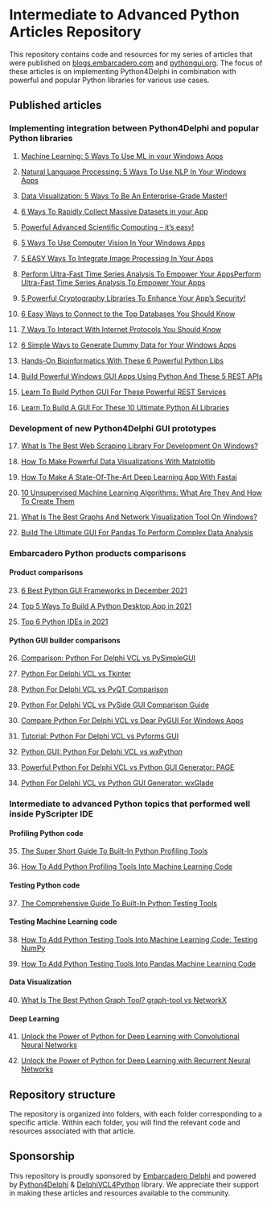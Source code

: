 # Intermediate to Advanced Python Articles Repository
This repository contains code and resources for my series of articles that were published on [blogs.embarcadero.com](https://blogs.embarcadero.com/author/hmazizul/) and [pythongui.org](https://pythongui.org/author/hmazizul/). The focus of these articles is on implementing Python4Delphi in combination with powerful and popular Python libraries for various use cases.
<p>
<h2>Published articles</h2>
<h3>Implementing integration between Python4Delphi and popular Python libraries</h3>

01. [Machine Learning: 5 Ways To Use ML in your Windows Apps](https://blogs.embarcadero.com/machine-learning-5-ways-to-use-ml-in-your-windows-apps/)

02. [Natural Language Processing: 5 Ways To Use NLP In Your Windows Apps](https://blogs.embarcadero.com/natural-language-processing-5-ways-to-use-nlp-in-your-windows-apps/)

03. [Data Visualization: 5 Ways To Be An Enterprise-Grade Master!](https://blogs.embarcadero.com/data-visualization-5-ways-to-be-an-enterprise-grade-master/) 

04. [6 Ways To Rapidly Collect Massive Datasets in your App](https://blogs.embarcadero.com/web-scraping-6-ways-to-rapidly-collect-massive-datasets-in-your-windows-apps/)

05. [Powerful Advanced Scientific Computing – it’s easy!](https://blogs.embarcadero.com/6-ways-to-integrate-advanced-scientific-computing-in-your-apps/)

06. [5 Ways To Use Computer Vision In Your Windows Apps](https://blogs.embarcadero.com/5-ways-to-use-computer-vision-in-your-windows-apps/)

07. [5 EASY Ways To Integrate Image Processing In Your Apps](https://blogs.embarcadero.com/5-easy-ways-to-integrate-image-processing-in-your-apps/) 

08. [Perform Ultra-Fast Time Series Analysis To Empower Your AppsPerform Ultra-Fast Time Series Analysis To Empower Your Apps](https://blogs.embarcadero.com/perform-ultra-fast-time-series-analysis-to-empower-your-apps/)

09. [5 Powerful Cryptography Libraries To Enhance Your App’s Security!](https://blogs.embarcadero.com/5-powerful-cryptography-libraries-to-enhance-your-apps-security/)

10. [6 Easy Ways to Connect to the Top Databases You Should Know](https://blogs.embarcadero.com/6-easy-ways-to-connect-to-the-top-databases-you-should-know/)

11. [7 Ways To Interact With Internet Protocols You Should Know](https://blogs.embarcadero.com/7-ways-to-interact-with-internet-protocols-you-should-know/)

12. [6 Simple Ways to Generate Dummy Data for Your Windows Apps](https://blogs.embarcadero.com/6-simple-ways-to-generate-dummy-data-for-your-windows-apps/)
  
13. [Hands-On Bioinformatics With These 6 Powerful Python Libs](https://pythongui.org/hands-on-bioinformatics-with-these-6-powerful-python-libs/)
  
14. [Build Powerful Windows GUI Apps Using Python And These 5 REST APIs](https://pythongui.org/build-powerful-windows-gui-apps-using-python-and-these-5-rest-apis/)
  
15. [Learn To Build Python GUI For These Powerful REST Services](https://pythongui.org/learn-to-build-python-gui-for-these-powerful-rest-services/)

16. [Learn To Build A GUI For These 10 Ultimate Python AI Libraries](https://pythongui.org/learn-to-build-a-gui-for-these-10-ultimate-python-ai-libraries/) 

<h3>Development of new Python4Delphi GUI prototypes</h3>
  
17. [What Is The Best Web Scraping Library For Development On Windows?](https://blogs.embarcadero.com/what-is-the-best-web-scraping-library-for-development-on-windows/)

18. [How To Make Powerful Data Visualizations With Matplotlib](https://blogs.embarcadero.com/how-to-make-powerful-data-visualizations-with-matplotlib/)

19. [How To Make A State-Of-The-Art Deep Learning App With Fastai](https://blogs.embarcadero.com/how-to-make-a-state-of-the-art-deep-learning-app-with-fastai/)

20. [10 Unsupervised Machine Learning Algorithms: What Are They And How To Create Them](https://blogs.embarcadero.com/10-unsupervised-machine-learning-algorithms-what-are-they-and-how-to-create-them/)

21. [What Is The Best Graphs And Network Visualization Tool On Windows?](https://blogs.embarcadero.com/what-is-the-best-graphs-and-network-visualization-tool-on-windows/)

22. [Build The Ultimate GUI For Pandas To Perform Complex Data Analysis](https://blogs.embarcadero.com/ultimate-guide-for-building-gui-for-pandas-to-perform-complex-data-analysis/)

<h3>Embarcadero Python products comparisons</h3>
<h4>Product comparisons</h4>

23. [6 Best Python GUI Frameworks in December 2021](https://pythongui.org/6-best-python-gui-frameworks-in-2021/)

24. [Top 5 Ways To Build A Python Desktop App in 2021](https://pythongui.org/top-5-ways-to-build-a-python-desktop-app-in-2021/)

25. [Top 6 Python IDEs in 2021](https://pythongui.org/top-6-python-ides-in-2021/)

<h4>Python GUI builder comparisons</h4>

26. [Comparison: Python For Delphi VCL vs PySimpleGUI](https://pythongui.org/comparison-python-for-delphi-vcl-vs-pysimplegui/)

27. [Python For Delphi VCL vs Tkinter](https://pythongui.org/python-for-delphi-vcl-vs-tkinter/)

28. [Python For Delphi VCL vs PyQT Comparison](https://pythongui.org/python-for-delphi-vcl-vs-pyqt-comparison/)

29. [Python For Delphi VCL vs PySide GUI Comparison Guide](https://pythongui.org/python-for-delphi-vcl-vs-pyside-gui-comparison-guide/)

30. [Compare Python For Delphi VCL vs Dear PyGUI For Windows Apps](https://pythongui.org/compare-python-for-delphi-vcl-vs-dear-pygui-for-windows-apps/)

31. [Tutorial: Python For Delphi VCL vs Pyforms GUI](https://pythongui.org/tutorial-python-for-delphi-vcl-vs-pyforms-gui/)

32. [Python GUI: Python For Delphi VCL vs wxPython](https://pythongui.org/python-gui-python-for-delphi-vcl-vs-wxpython/)

33. [Powerful Python For Delphi VCL vs Python GUI Generator: PAGE](https://pythongui.org/powerful-python-for-delphi-vcl-vs-python-gui-generator-page/)

34. [Python For Delphi VCL vs Python GUI Generator: wxGlade](https://pythongui.org/python-for-delphi-vcl-vs-python-gui-generator-wxglade/)

<h3>Intermediate to advanced Python topics that performed well inside PyScripter IDE</h3>
<h4>Profiling Python code</h4>

35. [The Super Short Guide To Built-In Python Profiling Tools](https://pythongui.org/the-super-short-guide-to-built-in-python-profiling-tools/)

36. [How To Add Python Profiling Tools Into Machine Learning Code](https://pythongui.org/how-to-add-python-profiling-tools-into-machine-learning-code/)

<h4>Testing Python code</h4>

37. [The Comprehensive Guide To Built-In Python Testing Tools](https://pythongui.org/the-comprehensive-guide-to-built-in-python-testing-tools/)

<h4>Testing Machine Learning code</h4>

38. [How To Add Python Testing Tools Into Machine Learning Code: Testing NumPy](https://pythongui.org/how-to-add-python-testing-tools-into-machine-learning-code-testing-numpy/)

39. [How To Add Python Testing Tools Into Pandas Machine Learning Code](https://pythongui.org/how-to-add-python-testing-tools-into-pandas-machine-learning-code/)

<h4>Data Visualization</h4>

40. [What Is The Best Python Graph Tool? graph-tool vs NetworkX](https://pythongui.org/what-is-the-best-python-graph-tool-graph-tool-vs-networkx/)

<h4>Deep Learning</h4>

41. [Unlock the Power of Python for Deep Learning with Convolutional Neural Networks](https://pythongui.org/unlock-the-power-of-python-for-deep-learning-with-convolutional-neural-networks/)

42. [Unlock the Power of Python for Deep Learning with Recurrent Neural Networks](https://pythongui.org/unlock-the-power-of-python-for-deep-learning-with-recurrent-neural-networks/)

<h2>Repository structure</h2>
The repository is organized into folders, with each folder corresponding to a specific article. Within each folder, you will find the relevant code and resources associated with that article.

<h2>Sponsorship</h2>


This repository is proudly sponsored by [Embarcadero Delphi](https://www.embarcadero.com/products/delphi) and powered by [Python4Delphi](https://github.com/pyscripter/python4delphi/) & [DelphiVCL4Python](https://github.com/Embarcadero/DelphiVCL4Python/) library. We appreciate their support in making these articles and resources available to the community.

